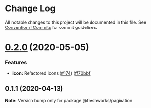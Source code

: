 # Change Log

All notable changes to this project will be documented in this file.
See [Conventional Commits](https://conventionalcommits.org) for commit guidelines.

# [0.2.0](https://github.com/freshdesk/nucleus/compare/@freshworks/pagination@0.1.1...@freshworks/pagination@0.2.0) (2020-05-05)


### Features

* **icon:** Refactored icons ([#174](https://github.com/freshdesk/nucleus/issues/174)) ([ff70bbf](https://github.com/freshdesk/nucleus/commit/ff70bbf9c26d7f4c22f7faa40d599e4257c45129))





## 0.1.1 (2020-04-13)

**Note:** Version bump only for package @freshworks/pagination
